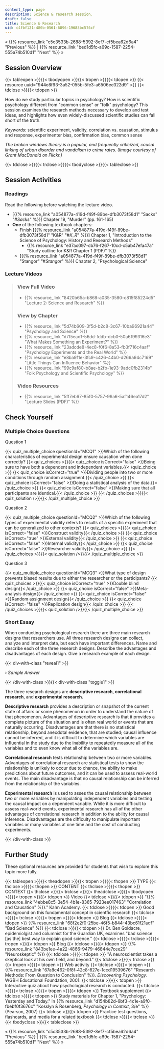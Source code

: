 ```yaml
---
content_type: page
description: Science & research session.
draft: false
title: Science & Research
uid: c4fbf121-480b-0561-6896-19683bc576cf
---
```

« {{% resource_link "c5c3533b-2688-5392-8ef7-cf5bea62d6a4" "Previous" %}} | {{% resource_link "bed1d5fc-a69c-1587-2254-555a74b510d1" "Next" %}} »

## Session Overview

{{< tableopen >}}{{< tbodyopen >}}{{< tropen >}}{{< tdopen >}}
{{< resource uuid="944e8f93-3a52-055b-5fe3-a6506ee322d9" >}}
{{< tdclose >}}{{< tdopen >}}

How do we study particular topics in psychology? How is scientific psychology different from "common sense" or "folk" psychology? This session examines the research methods necessary to develop and test ideas, and highlights how even widely-discussed scientific studies can fall short of the truth.

*Keywords:* scientific experiment, validity, correlation vs. causation, stimulus and response, experimenter bias, confirmation bias, common sense

*The broken windows theory is a popular, and frequently criticized, causal linking of urban disorder and vandalism to crime rates. (Image courtesy of Grant MacDonald on Flickr.)*

{{< tdclose >}}{{< trclose >}}{{< tbodyclose >}}{{< tableclose >}}

## Session Activities

### Readings

Read the following before watching the lecture video.

- \[{{% resource_link "a054877a-419d-f49f-89be-dfb3073f58d1" "Sacks" "#_Sacks_" %}}\] Chapter 19, "Murder" (pp. 161-165)
- **One** of the following textbook chapters:
    - Finish \[{{% resource_link "a054877a-419d-f49f-89be-dfb3073f58d1" "K&R" "#_K_R_" %}}\] Chapter 1, "Introduction to the Science of Psychology: History and Research Methods"
        - {{% resource_link "e37ac097-cb76-f267-10cd-c5ab47efa47a" "Study outline for K&R Chapter 1 (PDF)" %}}
    - \[{{% resource_link "a054877a-419d-f49f-89be-dfb3073f58d1" "Stangor" "#_Stangor_" %}}\] Chapter 2, "Psychological Science"

### Lecture Videos

> ### View Full Video
> 
> - {{% resource_link "8420b65a-b868-a035-3580-c815f85224d5" "Lecture 2: Science and Research" %}}
> 
> ### View by Chapter
> 
> - {{% resource_link "5d74b609-3f5d-b2c8-3c67-10ba96921a44" "Psychology and Science" %}}
> - {{% resource_link "d7f5ead1-56dd-fddb-dcb0-50a6f99316e3" "What Makes Something an Experiment?" %}}
> - {{% resource_link "23adcde8-4ec8-f0f6-8a53-fb3f716c4aaf" "Psychology Experiments and the Real World" %}}
> - {{% resource_link "e8ba9f1e-3fc9-c426-44b0-d269a94c7169" "Little Things Can Influence Behavior" %}}
> - {{% resource_link "99c9af80-b8ae-b2fb-1e93-9adc0fb2314b" "Folk Psychology and Scientific Psychology" %}}
> 
> ### Video Resources
> 
> - {{% resource_link "5ff7eb67-85f0-5757-99a6-5af146ea17d2" "Lecture Slides (PDF)" %}}

## Check Yourself

### Multiple Choice Questions

Question 1

{{< quiz_multiple_choice questionId="MCQ1" >}}Which of the following characteristics of experimental design ensure causation when done correctly? {{< quiz_choices >}}{{< quiz_choice isCorrect="false" >}}Being sure to have both a dependent and independent variables.{{< /quiz_choice >}} {{< quiz_choice isCorrect="true" >}}Dividing people into two or more conditions through random assignment.{{< /quiz_choice >}} {{< quiz_choice isCorrect="false" >}}Doing a statistical analysis of the data.{{< /quiz_choice >}} {{< quiz_choice isCorrect="false" >}}Making sure that all participants are identical.{{< /quiz_choice >}} {{< /quiz_choices >}}{{< quiz_solution />}}{{< /quiz_multiple_choice >}}

Question 2

{{< quiz_multiple_choice questionId="MCQ2" >}}Which of the following types of experimental validity refers to results of a specific experiment that can be generalized to other contexts? {{< quiz_choices >}}{{< quiz_choice isCorrect="false" >}}Construct validity{{< /quiz_choice >}} {{< quiz_choice isCorrect="true" >}}External validity{{< /quiz_choice >}} {{< quiz_choice isCorrect="false" >}}Internal validity{{< /quiz_choice >}} {{< quiz_choice isCorrect="false" >}}Researcher validity{{< /quiz_choice >}} {{< /quiz_choices >}}{{< quiz_solution />}}{{< /quiz_multiple_choice >}}

Question 3

{{< quiz_multiple_choice questionId="MCQ3" >}}What type of design prevents biased results due to either the researcher or the participants? {{< quiz_choices >}}{{< quiz_choice isCorrect="true" >}}Double blind design{{< /quiz_choice >}} {{< quiz_choice isCorrect="false" >}}Meta-analysis design{{< /quiz_choice >}} {{< quiz_choice isCorrect="false" >}}Random assignment design{{< /quiz_choice >}} {{< quiz_choice isCorrect="false" >}}Replication design{{< /quiz_choice >}} {{< /quiz_choices >}}{{< quiz_solution />}}{{< /quiz_multiple_choice >}}

### Short Essay

When conducting psychological research there are three main research designs that researchers use. All three research designs can collect, analyze and interpret data, but each have important differences. Name and describe each of the three research designs. Describe the advantages and disadvantages of each design. Give a research example of each design.

{{< div-with-class "reveal1" >}}

› *Sample Answer*

{{< /div-with-class >}}{{< div-with-class "toggle1" >}}

The three research designs are **descriptive research**, **correlational research**, and **experimental research**.

**Descriptive research** provides a description or snapshot of the current state of affairs or some phenomenon in order to understand the nature of that phenomenon. Advantages of descriptive research is that it provides a complete picture of the situation and is often real world or events that are naturally occurring. Disadvantages are that there is no statistical relationship, beyond anecdotal evidence, that are studied; causal influence cannot be inferred, and it is difficult to determine which variables are influential in the study due to the inability to repeatedly measure all of the variables and to even know what all of the variables are.

**Correlational research** tests relationship between two or more variables. Advantages of correlational research are statistical tests to show the relationship is unlikely to occur due to chance, the ability to make predictions about future outcomes, and it can be used to assess real-world events. The main disadvantage is that no causal relationship can be inferred from the relationship of the variables.

**Experimental research** is used to asses the causal relationship between two or more variables by manipulating independent variables and testing the causal impact on a dependent variable. While it is more difficult to assess real-world events, experimental research has all of the other advantages of correlational research in addition to the ability for causal inference. Disadvantages are the difficulty to manipulate important variables or many variables at one time and the cost of conducting experiments.

{{< /div-with-class >}}

## Further Study

These optional resources are provided for students that wish to explore this topic more fully.

{{< tableopen >}}{{< theadopen >}}{{< tropen >}}{{< thopen >}}
TYPE
{{< thclose >}}{{< thopen >}}
CONTENT
{{< thclose >}}{{< thopen >}}
CONTEXT
{{< thclose >}}{{< trclose >}}{{< theadclose >}}{{< tbodyopen >}}{{< tropen >}}{{< tdopen >}}
Video
{{< tdclose >}}{{< tdopen >}}
"{{% resource_link "4ebbe8c5-3e54-4b1e-8365-7923ee017463" "Correlation and Causation" %}}." Kahn Academy.
{{< tdclose >}}{{< tdopen >}}
Good background on this fundamental concept in scientfic research
{{< tdclose >}}{{< trclose >}}{{< tropen >}}{{< tdopen >}}
Blog
{{< tdclose >}}{{< tdopen >}}
{{% resource_link "68f2e2f0-25be-46f5-b844-43bc61f21adf" "Bad Science" %}}
{{< tdclose >}}{{< tdopen >}}
Dr. Ben Goldacre, epidemiolgist and columnist for the Guardian UK, examines "bad science \[as the\] best way to explain good science."
{{< tdclose >}}{{< trclose >}}{{< tropen >}}{{< tdopen >}}
Blog
{{< tdclose >}}{{< tdopen >}}
{{% resource_link "843be1ee-4a22-4866-9479-46844e7cee29" "Neuroskeptic" %}}
{{< tdclose >}}{{< tdopen >}}
"A neuroscientist takes a skeptical look at his own field, and beyond."
{{< tdclose >}}{{< trclose >}}{{< tropen >}}{{< tdopen >}}
Web activity
{{< tdclose >}}{{< tdopen >}}
{{% resource_link "67a8c462-0f8f-42c8-827e-1ccd19539676" "Research Methods: From Question to Conclusion" %}}. *Discovering Psychology.* WGBH Educational Foundation, 2001.
{{< tdclose >}}{{< tdopen >}}
Interactive quiz about how psychological research is conducted.
{{< tdclose >}}{{< trclose >}}{{< tropen >}}{{< tdopen >}}
Textbook supplement
{{< tdclose >}}{{< tdopen >}}
Study materials for Chapter 1, "Psychology: Yesterday and Today." In {{% resource_link "d154b82d-6bf3-4c1e-a9f0-fbebf0f3676c" "Kosslyn & Rosenberg, *Psychology in Context*, 3/e" %}} (Pearson, 2007)
{{< tdclose >}}{{< tdopen >}}
Practice test questions, flashcards, and media for a related textbook
{{< tdclose >}}{{< trclose >}}{{< tbodyclose >}}{{< tableclose >}}

« {{% resource_link "c5c3533b-2688-5392-8ef7-cf5bea62d6a4" "Previous" %}} | {{% resource_link "bed1d5fc-a69c-1587-2254-555a74b510d1" "Next" %}} »